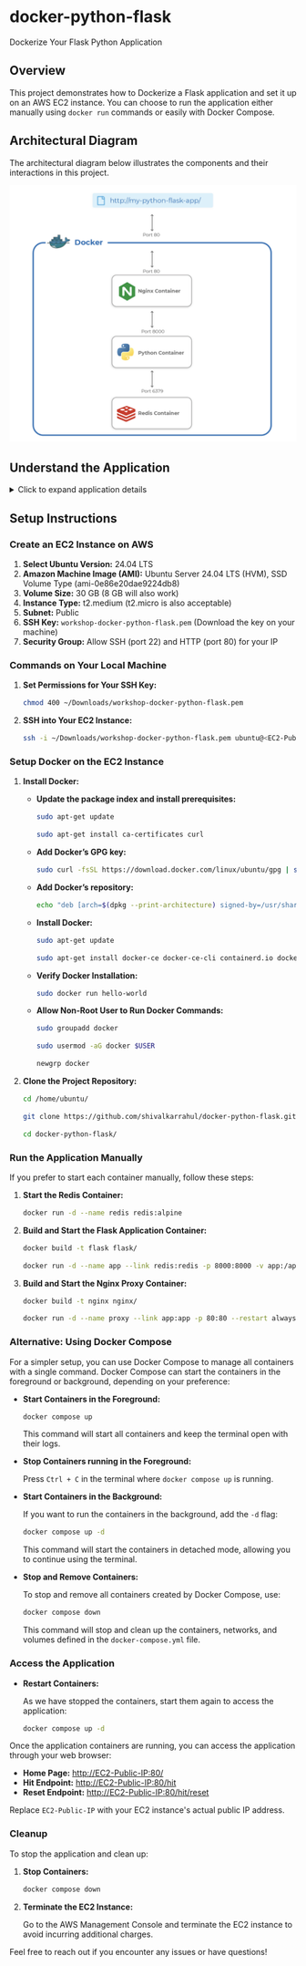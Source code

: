 # docker-python-flask

Dockerize Your Flask Python Application

## Overview

This project demonstrates how to Dockerize a Flask application and set it up on an AWS EC2 instance. You can choose to run the application either manually using `docker run` commands or easily with Docker Compose.

## Architectural Diagram

The architectural diagram below illustrates the components and their interactions in this project. 

![Architectural Diagram](images/architecture-diagram.png)

## Understand the Application

<details>
  <summary>Click to expand application details</summary>

### Flask Application

The Flask application is a Python web application built using the Flask framework. Flask is a lightweight web framework that is easy to set up and scale. It is used here to create a simple web service with a few endpoints.

**Files in the Flask Folder:**

- **`Dockerfile`**: This file contains the instructions to build a Docker image for the Flask application. It sets up the environment, installs dependencies, and defines how to run the Flask application.

- **`main.py`**: This is the main application file where the Flask web server is defined. It includes the routes and logic for handling HTTP requests.

- **`requirements.txt`**: This file lists the Python dependencies required for the Flask application. Docker uses this file to install the necessary packages inside the Docker container.

### Nginx Proxy

Nginx is used as a reverse proxy server to forward requests to the Flask application. It handles incoming HTTP requests and directs them to the Flask application container.

**Files in the Nginx Folder:**

- **`Dockerfile`**: This file contains the instructions to build a Docker image for the Nginx server. It sets up Nginx with the required configuration to serve as a reverse proxy.

- **`conf`**: This folder contains the Nginx configuration files. The primary configuration file, `default.conf`, sets up the proxy rules, such as forwarding requests to the Flask application and handling static files.

### Redis

In this setup, Redis is used solely to keep track of the application hit count. The Redis container is configured to work with the Flask application but does not have any associated files or directories in this project. 

</details>

## Setup Instructions

### Create an EC2 Instance on AWS

1. **Select Ubuntu Version:** 24.04 LTS
2. **Amazon Machine Image (AMI):** Ubuntu Server 24.04 LTS (HVM), SSD Volume Type (ami-0e86e20dae9224db8)
3. **Volume Size:** 30 GB (8 GB will also work)
4. **Instance Type:** t2.medium (t2.micro is also acceptable)
5. **Subnet:** Public
6. **SSH Key:** `workshop-docker-python-flask.pem` (Download the key on your machine)
7. **Security Group:** Allow SSH (port 22) and HTTP (port 80) for your IP

### Commands on Your Local Machine

1. **Set Permissions for Your SSH Key:**

    ```bash
    chmod 400 ~/Downloads/workshop-docker-python-flask.pem
    ```

2. **SSH into Your EC2 Instance:**

    ```bash
    ssh -i ~/Downloads/workshop-docker-python-flask.pem ubuntu@<EC2-Public-IP>
    ```

### Setup Docker on the EC2 Instance

1. **Install Docker:**

    - **Update the package index and install prerequisites:**

        ```bash
        sudo apt-get update
        ```

        ```bash
        sudo apt-get install ca-certificates curl
        ```

    - **Add Docker’s GPG key:**

        ```bash
        sudo curl -fsSL https://download.docker.com/linux/ubuntu/gpg | sudo gpg --dearmor -o /usr/share/keyrings/docker-archive-keyring.gpg
        ```

    - **Add Docker’s repository:**

        ```bash
        echo "deb [arch=$(dpkg --print-architecture) signed-by=/usr/share/keyrings/docker-archive-keyring.gpg] https://download.docker.com/linux/ubuntu $(lsb_release -cs) stable" | sudo tee /etc/apt/sources.list.d/docker.list > /dev/null
        ```

    - **Install Docker:**

        ```bash
        sudo apt-get update
        ```

        ```bash
        sudo apt-get install docker-ce docker-ce-cli containerd.io docker-compose-plugin
        ```

    - **Verify Docker Installation:**

        ```bash
        sudo docker run hello-world
        ```

    - **Allow Non-Root User to Run Docker Commands:**

        ```bash
        sudo groupadd docker
        ```

        ```bash
        sudo usermod -aG docker $USER
        ```

        ```bash
        newgrp docker
        ```

2. **Clone the Project Repository:**

    ```bash
    cd /home/ubuntu/
    ```

    ```bash
    git clone https://github.com/shivalkarrahul/docker-python-flask.git
    ```

    ```bash
    cd docker-python-flask/
    ```

### Run the Application Manually

If you prefer to start each container manually, follow these steps:

1. **Start the Redis Container:**

    ```bash
    docker run -d --name redis redis:alpine
    ```

2. **Build and Start the Flask Application Container:**

    ```bash
    docker build -t flask flask/
    ```

    ```bash
    docker run -d --name app --link redis:redis -p 8000:8000 -v app:/app flask
    ```

3. **Build and Start the Nginx Proxy Container:**

    ```bash
    docker build -t nginx nginx/
    ```

    ```bash
    docker run -d --name proxy --link app:app -p 80:80 --restart always nginx
    ```

### Alternative: Using Docker Compose

For a simpler setup, you can use Docker Compose to manage all containers with a single command. Docker Compose can start the containers in the foreground or background, depending on your preference:


- **Start Containers in the Foreground:**

    ```bash
    docker compose up
    ```

    This command will start all containers and keep the terminal open with their logs.

- **Stop Containers running in the Foreground:**

    Press `Ctrl + C` in the terminal where `docker compose up` is running.

- **Start Containers in the Background:**

    If you want to run the containers in the background, add the `-d` flag:

    ```bash
    docker compose up -d
    ```

    This command will start the containers in detached mode, allowing you to continue using the terminal.

- **Stop and Remove Containers:**

    To stop and remove all containers created by Docker Compose, use:

    ```bash
    docker compose down
    ```

    This command will stop and clean up the containers, networks, and volumes defined in the `docker-compose.yml` file.


### Access the Application

- **Restart Containers:**

    As we have stopped the containers, start them again to access the application:

    ```bash
    docker compose up -d
    ```

Once the application containers are running, you can access the application through your web browser:

- **Home Page:** [http://EC2-Public-IP:80/](http://EC2-Public-IP:80/)
- **Hit Endpoint:** [http://EC2-Public-IP:80/hit](http://EC2-Public-IP:80/hit)
- **Reset Endpoint:** [http://EC2-Public-IP:80/hit/reset](http://EC2-Public-IP:80/hit/reset)

Replace `EC2-Public-IP` with your EC2 instance's actual public IP address.


### Cleanup

To stop the application and clean up:

1. **Stop Containers:**

    ```bash
    docker compose down
    ```

2. **Terminate the EC2 Instance:**

    Go to the AWS Management Console and terminate the EC2 instance to avoid incurring additional charges.


Feel free to reach out if you encounter any issues or have questions!    
    
